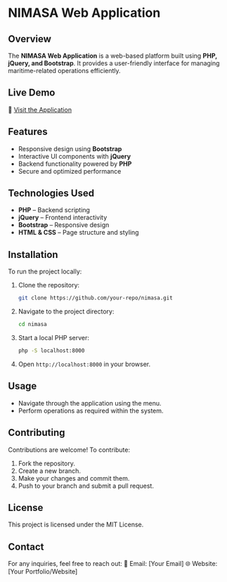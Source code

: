 # NIMASA Web Application

## Overview
The **NIMASA Web Application** is a web-based platform built using **PHP, jQuery, and Bootstrap**. It provides a user-friendly interface for managing maritime-related operations efficiently.

## Live Demo
🔗 [Visit the Application](https://techhost7x.accessng.com/nimasa/)

## Features
- Responsive design using **Bootstrap**
- Interactive UI components with **jQuery**
- Backend functionality powered by **PHP**
- Secure and optimized performance

## Technologies Used
- **PHP** – Backend scripting
- **jQuery** – Frontend interactivity
- **Bootstrap** – Responsive design
- **HTML & CSS** – Page structure and styling

## Installation
To run the project locally:

1. Clone the repository:
   ```sh
   git clone https://github.com/your-repo/nimasa.git
   ```
2. Navigate to the project directory:
   ```sh
   cd nimasa
   ```
3. Start a local PHP server:
   ```sh
   php -S localhost:8000
   ```
4. Open `http://localhost:8000` in your browser.

## Usage
- Navigate through the application using the menu.
- Perform operations as required within the system.

## Contributing
Contributions are welcome! To contribute:
1. Fork the repository.
2. Create a new branch.
3. Make your changes and commit them.
4. Push to your branch and submit a pull request.

## License
This project is licensed under the MIT License.

## Contact
For any inquiries, feel free to reach out:
📧 Email: [Your Email]
🌐 Website: [Your Portfolio/Website]
